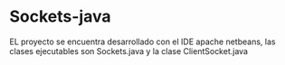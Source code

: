 # Sockets-java

EL proyecto se encuentra desarrollado con el IDE apache netbeans,
las clases ejecutables son Sockets.java y la clase ClientSocket.java
